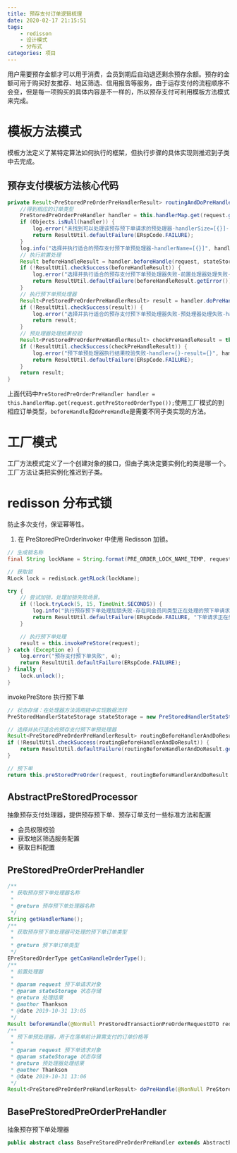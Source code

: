 ```yaml
---
title: 预存支付订单逻辑梳理
date: 2020-02-17 21:15:51
tags:
    - redisson
    - 设计模式
    - 分布式
categories: 项目
---
```

用户需要预存金额才可以用于消费，会员到期后自动退还剩余预存余额。预存的金额可用于购买好友推荐、地区筛选、信用报告等服务，由于运存支付的流程顺序不会变，但是每一项购买的具体内容是不一样的，所以预存支付可利用模板方法模式来完成。

# 模板方法模式
模板方法定义了某特定算法如何执行的框架，但执行步骤的具体实现则推迟到子类中去完成。

## 预存支付模板方法核心代码
```java
private Result<PreStoredPreOrderPreHandlerResult> routingAndDoPreHandle(@NonNull PreStoredTransactionPreOrderRequestDTO request, @NonNull PreStoredHandlerStateStorage stateStorage) {
    //得到相应的订单类型
    PreStoredPreOrderPreHandler handler = this.handlerMap.get(request.getPreStoredOrderType());
    if (Objects.isNull(handler)) {
        log.error("未找到可以处理该预存预下单请求的预处理器-handlerSize=[{}]-request={}", this.handlerMap.size(), JSON.toJSONString(request));
        return ResultUtil.defaultFailure(ERspCode.FAILURE);
    }
    log.info("选择并执行适合的预存支付预下单预处理器-handlerName=[{}]", handler.getHandlerName());
    // 执行前置处理
    Result beforeHandleResult = handler.beforeHandle(request, stateStorage);
    if (!ResultUtil.checkSuccess(beforeHandleResult)) {
        log.error("选择并执行适合的预存支付预下单预处理器失败-前置处理器处理失败-handler={}-result={}", handler.getHandlerName(), JSON.toJSONString(beforeHandleResult));
        return ResultUtil.defaultFailure(beforeHandleResult.getError());
    }
    // 执行预下单预处理器
    Result<PreStoredPreOrderPreHandlerResult> result = handler.doPreHandle(request, stateStorage);
    if (!ResultUtil.checkSuccess(result)) {
        log.error("选择并执行适合的预存支付预下单预处理器失败-预处理器处理失败-handler={}-result={}", handler.getHandlerName(), JSON.toJSONString(result));
        return result;
    }
    // 预处理器处理结果校验
    Result<PreStoredPreOrderPreHandlerResult> checkPreHandleResult = this.checkPreHandleResult(handler, result.getData());
    if (!ResultUtil.checkSuccess(checkPreHandleResult)) {
        log.error("预下单预处理器执行结果校验失败-handler={}-result={}", handler.getHandlerName(), JSON.toJSONString(checkPreHandleResult));
        return ResultUtil.defaultFailure(ERspCode.FAILURE);
    }
    return result;
}
```
上面代码中`PreStoredPreOrderPreHandler handler = this.handlerMap.get(request.getPreStoredOrderType());`使用工厂模式的到相应订单类型，`beforeHandle`和`doPreHandle`是需要不同子类实现的方法。

# 工厂模式
工厂方法模式定义了一个创建对象的接口，但由子类决定要实例化的类是哪一个。工厂方法让类把实例化推迟到子类。

# redisson 分布式锁
防止多次支付，保证幂等性。
1. 在 PreStoredPreOrderInvoker 中使用 Redisson 加锁。

```java
// 生成锁名称
final String lockName = String.format(PRE_ORDER_LOCK_NAME_TEMP, request.getMemberId(), request.getPreStoredOrderType().getType());

// 获取锁
RLock lock = redisLock.getRLock(lockName);

try {
    // 尝试加锁，处理加锁失败场景。
    if (!lock.tryLock(5, 15, TimeUnit.SECONDS)) {
        log.info("执行预存预下单处理加锁失败-存在同会员同类型正在处理的预下单请求-request={}", JSON.toJSONString(request));
        return ResultUtil.defaultFailure(ERspCode.FAILURE, "下单请求正在处理");
    }

    // 执行预下单处理
    result = this.invokePreStore(request);
} catch (Exception e) {
    log.error("预存支付预下单失败", e);
    return ResultUtil.defaultFailure(ERspCode.FAILURE);
} finally {
    lock.unlock();
}
```
invokePreStore 执行预下单
```java
// 状态存储：在处理器方法调用链中实现数据流转
PreStoredHandlerStateStorage stateStorage = new PreStoredHandlerStateStorage(memberInfo);

// 选择并执行适合的预存支付预下单预处理器
Result<PreStoredPreOrderPreHandlerResult> routingBeforeHandlerAndDoResult = this.routingAndDoPreHandl(request, stateStorage);
if (!ResultUtil.checkSuccess(routingBeforeHandlerAndDoResult)) {
    return ResultUtil.defaultFailure(routingBeforeHandlerAndDoResult.getError());
}

// 预下单
return this.preStoredPreOrder(request, routingBeforeHandlerAndDoResult.getData());
```

## AbstractPreStoredProcessor
抽象预存支付处理器，提供预存预下单、预存订单支付一些标准方法和配置
- 会员权限校验
- 获取地区筛选服务配置
- 获取日料配置

## PreStoredPreOrderPreHandler
```java
/**
 * 获取预存预下单处理器名称
 *
 * @return 预存预下单处理器名称
 */
String getHandlerName();
/**
 * 获取预存预下单处理器可处理的预下单订单类型
 *
 * @return 预下单订单类型
 */
EPreStoredOrderType getCanHandleOrderType();
/**
 * 前置处理器
 *
 * @param request 预下单请求对象
 * @param stateStorage 状态存储
 * @return 处理结果
 * @author Thankson
 * @date 2019-10-31 13:05
 */
Result beforeHandle(@NonNull PreStoredTransactionPreOrderRequestDTO request, @NonNull PreStoredHandlerStateStoragestateStorage);
/**
 * 预下单预处理器，用于在落单前计算需支付的订单价格等
 *
 * @param request 预下单请求对象
 * @param stateStorage 状态存储
 * @return 预处理器处理结果
 * @author Thankson
 * @date 2019-10-31 13:06
 */
Result<PreStoredPreOrderPreHandlerResult> doPreHandle(@NonNull PreStoredTransactionPreOrderRequestDTO request,@NonNull PreStoredHandlerStateStorage stateStorage);
```

## BasePreStoredPreOrderPreHandler
抽象预存预下单处理器
```java
public abstract class BasePreStoredPreOrderPreHandler extends AbstractPreStoredProcessor implements PreStoredPreOrderPreHandler
```

